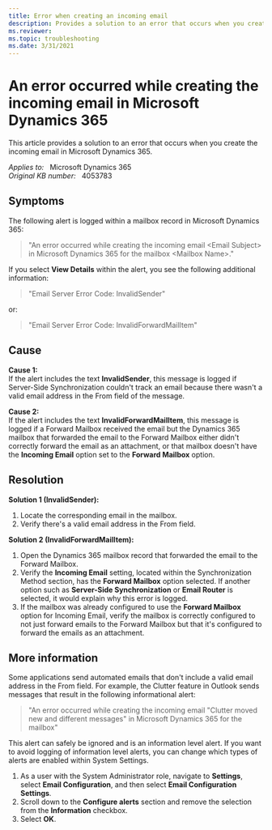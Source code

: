 ```yaml
---
title: Error when creating an incoming email
description: Provides a solution to an error that occurs when you create the incoming email in Microsoft Dynamics 365.
ms.reviewer: 
ms.topic: troubleshooting
ms.date: 3/31/2021
---
```

# An error occurred while creating the incoming email in Microsoft Dynamics 365

This article provides a solution to an error that occurs when you create the incoming email in Microsoft Dynamics 365.

_Applies to:_ &nbsp; Microsoft Dynamics 365  
_Original KB number:_ &nbsp; 4053783

## Symptoms

The following alert is logged within a mailbox record in Microsoft Dynamics 365:

> "An error occurred while creating the incoming email \<Email Subject> in Microsoft Dynamics 365 for the mailbox \<Mailbox Name>."

If you select **View Details** within the alert, you see the following additional information:

> "Email Server Error Code: InvalidSender"

or:

> "Email Server Error Code: InvalidForwardMailItem"

## Cause

**Cause 1:**  
If the alert includes the text **InvalidSender**, this message is logged if Server-Side Synchronization couldn't track an email because there wasn't a valid email address in the From field of the message.

**Cause 2:**  
If the alert includes the text **InvalidForwardMailItem**, this message is logged if a Forward Mailbox received the email but the Dynamics 365 mailbox that forwarded the email to the Forward Mailbox either didn't correctly forward the email as an attachment, or that mailbox doesn't have the **Incoming Email** option set to the **Forward Mailbox** option.

## Resolution

**Solution 1 (InvalidSender):**

1. Locate the corresponding email in the mailbox.
2. Verify there's a valid email address in the From field.

**Solution 2 (InvalidForwardMailItem):**

1. Open the Dynamics 365 mailbox record that forwarded the email to the Forward Mailbox.
2. Verify the **Incoming Email** setting, located within the Synchronization Method section, has the **Forward Mailbox** option selected. If another option such as **Server-Side Synchronization** or **Email Router** is selected, it would explain why this error is logged.
3. If the mailbox was already configured to use the **Forward Mailbox** option for Incoming Email, verify the mailbox is correctly configured to not just forward emails to the Forward Mailbox but that it's configured to forward the emails as an attachment.

## More information

Some applications send automated emails that don't include a valid email address in the From field. For example, the Clutter feature in Outlook sends messages that result in the following informational alert:

> "An error occurred while creating the incoming email "Clutter moved new and different messages" in Microsoft Dynamics 365 for the mailbox"

This alert can safely be ignored and is an information level alert. If you want to avoid logging of information level alerts, you can change which types of alerts are enabled within System Settings.

1. As a user with the System Administrator role, navigate to **Settings**, select **Email Configuration**, and then select **Email Configuration Settings**.
2. Scroll down to the **Configure alerts** section and remove the selection from the **Information** checkbox.
3. Select **OK**.
